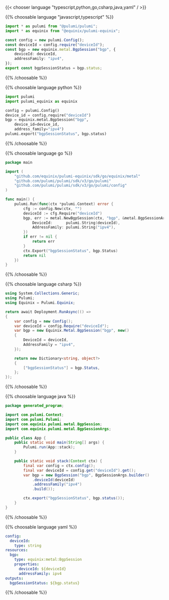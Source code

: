 {{< chooser language "typescript,python,go,csharp,java,yaml" / >}}

{{% choosable language "javascript,typescript" %}}

```typescript
import * as pulumi from "@pulumi/pulumi";
import * as equinix from "@equinix/pulumi-equinix";

const config = new pulumi.Config();
const deviceId = config.require("deviceId");
const bgp = new equinix.metal.BgpSession("bgp", {
    deviceId: deviceId,
    addressFamily: "ipv4",
});
export const bgpSessionStatus = bgp.status;
```

{{% /choosable %}}

{{% choosable language python %}}

```python
import pulumi
import pulumi_equinix as equinix

config = pulumi.Config()
device_id = config.require("deviceId")
bgp = equinix.metal.BgpSession("bgp",
    device_id=device_id,
    address_family="ipv4")
pulumi.export("bgpSessionStatus", bgp.status)
```

{{% /choosable %}}

{{% choosable language go %}}

```go
package main

import (
	"github.com/equinix/pulumi-equinix/sdk/go/equinix/metal"
	"github.com/pulumi/pulumi/sdk/v3/go/pulumi"
	"github.com/pulumi/pulumi/sdk/v3/go/pulumi/config"
)

func main() {
	pulumi.Run(func(ctx *pulumi.Context) error {
		cfg := config.New(ctx, "")
		deviceId := cfg.Require("deviceId")
		bgp, err := metal.NewBgpSession(ctx, "bgp", &metal.BgpSessionArgs{
			DeviceId:      pulumi.String(deviceId),
			AddressFamily: pulumi.String("ipv4"),
		})
		if err != nil {
			return err
		}
		ctx.Export("bgpSessionStatus", bgp.Status)
		return nil
	})
}
```

{{% /choosable %}}

{{% choosable language csharp %}}

```csharp
using System.Collections.Generic;
using Pulumi;
using Equinix = Pulumi.Equinix;

return await Deployment.RunAsync(() => 
{
    var config = new Config();
    var deviceId = config.Require("deviceId");
    var bgp = new Equinix.Metal.BgpSession("bgp", new()
    {
        DeviceId = deviceId,
        AddressFamily = "ipv4",
    });

    return new Dictionary<string, object?>
    {
        ["bgpSessionStatus"] = bgp.Status,
    };
});
```

{{% /choosable %}}

{{% choosable language java %}}

```java
package generated_program;

import com.pulumi.Context;
import com.pulumi.Pulumi;
import com.equinix.pulumi.metal.BgpSession;
import com.equinix.pulumi.metal.BgpSessionArgs;

public class App {
    public static void main(String[] args) {
        Pulumi.run(App::stack);
    }

    public static void stack(Context ctx) {
        final var config = ctx.config();
        final var deviceId = config.get("deviceId").get();
        var bgp = new BgpSession("bgp", BgpSessionArgs.builder()        
            .deviceId(deviceId)
            .addressFamily("ipv4")
            .build());

        ctx.export("bgpSessionStatus", bgp.status());
    }
}
```

{{% /choosable %}}

{{% choosable language yaml %}}

```yaml
config:
  deviceId:
    type: string
resources:
  bgp:
    type: equinix:metal:BgpSession
    properties:
      deviceId: ${deviceId}
      addressFamily: ipv4
outputs:
  bgpSessionStatus: ${bgp.status}
```

{{% /choosable %}}
